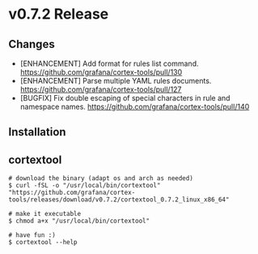 # v0.7.2 Release

## Changes

- [ENHANCEMENT] Add format for rules list command. https://github.com/grafana/cortex-tools/pull/130
- [ENHANCEMENT] Parse multiple YAML rules documents. https://github.com/grafana/cortex-tools/pull/127
- [BUGFIX] Fix double escaping of special characters in rule and namespace names. https://github.com/grafana/cortex-tools/pull/140

## Installation

## cortextool

```console
# download the binary (adapt os and arch as needed)
$ curl -fSL -o "/usr/local/bin/cortextool" "https://github.com/grafana/cortex-tools/releases/download/v0.7.2/cortextool_0.7.2_linux_x86_64"

# make it executable
$ chmod a+x "/usr/local/bin/cortextool"

# have fun :)
$ cortextool --help
```
